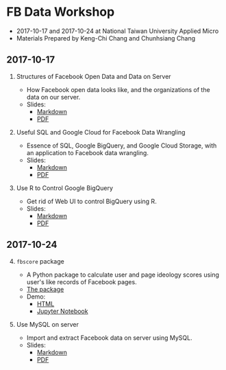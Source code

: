# FB Data Workshop

- 2017-10-17 and 2017-10-24 at National Taiwan University Applied Micro
- Materials Prepared by Keng-Chi Chang and Chunhsiang Chang

## 2017-10-17 

1. Structures of Facebook Open Data and Data on Server
   - How Facebook open data looks like, and the organizations of the data on 
     our server.
   - Slides:
     - [Markdown](1-data/data.md)
     - [PDF](https://github.com/NTUUSFB/workshop-2017-10/raw/master/1-data/data.pdf)

2. Useful SQL and Google Cloud for Facebook Data Wrangling
   - Essence of SQL, Google BigQuery, and Google Cloud Storage, with an 
     application to Facebook data wrangling.
   - Slides:
     - [Markdown](2-sql/sql.md)
     - [PDF](https://github.com/NTUUSFB/workshop-2017-10/raw/master/2-sql/sql.pdf)

3. Use R to Control Google BigQuery
   - Get rid of Web UI to control BigQuery using R.
   - Slides:
     - [Markdown](3-bigQueryR/bigQueryR.md)
     - [PDF](https://github.com/NTUUSFB/workshop-2017-10/raw/master/3-bigQueryR/bigQueryR.pdf)

## 2017-10-24

4.  `fbscore` package
    - A Python package to calculate user and page ideology scores using user's 
      like records of Facebook pages.
    - [The package](https://github.com/NTUUSFB/fbscore)
    - Demo: 
      - [HTML](https://htmlpreview.github.io/?https://github.com/NTUUSFB/workshop-2017-10/blob/master/4-fbscore/fbscore-demo.html) 
      - [Jupyter Notebook](https://github.com/NTUUSFB/fbscore/blob/master/fbscore-demo.ipynb)

5.  Use MySQL on server
    - Import and extract Facebook data on server using MySQL.
    - Slides:
      - [Markdown](5-MySQL/MySQL.md)
      - [PDF](https://github.com/NTUUSFB/workshop-2017-10/raw/master/5-MySQL/MySQL.pdf)